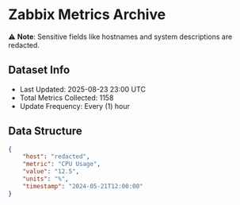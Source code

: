 # Zabbix Metrics Archive

⚠️ **Note**: Sensitive fields like hostnames and system descriptions are redacted.

## Dataset Info
- Last Updated: 2025-08-23 23:00 UTC
- Total Metrics Collected: 1158
- Update Frequency: Every (1) hour

## Data Structure
```json
{
    "host": "redacted",
    "metric": "CPU Usage",
    "value": "12.5",
    "units": "%",
    "timestamp": "2024-05-21T12:00:00"
}
```
